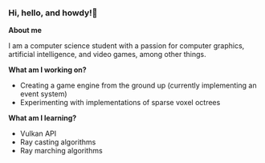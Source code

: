### Hi, hello, and howdy!👋


**About me**

I am a computer science student with a passion for computer graphics, artificial intelligence, and video games, among other things. 


**What am I working on?**

- Creating a game engine from the ground up (currently implementing an event system)
- Experimenting with implementations of sparse voxel octrees


**What am I learning?**
- Vulkan API
- Ray casting algorithms
- Ray marching algorithms

